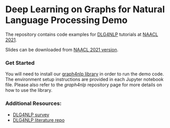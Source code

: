 # Deep Learning on Graphs for Natural Language Processing Demo


The repository contains code examples for [DLG4NLP](https://dlg4nlp.github.io) tutorials at [NAACL 2021](https://2021.naacl.org). 

Slides can be downloaded from [NAACL 2021 version](). 


### Get Started

You will need to install our [graph4nlp library](https://github.com/graph4ai/graph4nlp) in order to run the demo code. The environment setup instructions are provided in each Jupyter notebook file. Please also refer to the *graph4nlp* repository page for more details on how to use the library.


### Additional Resources:

* [DLG4NLP survey]()
* [DLG4NLP literature repo](https://github.com/graph4ai/graph4nlp_literature)

<!-- ### Citation: -->


